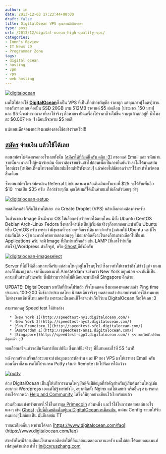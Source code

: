 ```yaml
---
author: in
date: 2013-12-03 17:23:44+00:00
draft: false
title: DigitalOcean VPS คุณภาพดีเกินราคา
type: post
url: /2013/12/digital-ocean-high-quality-vps/
categories:
- Innn's Review
- IT News :D
- Programmer Zone
tags:
- digital ocean
- hosting
- vpn
- vps
- web hosting
---
```


[![digitalocean](https://www.cyruszhang.com/wp-content/uploads/2013/12/digitalocean-1.jpg)
](https://www.cyruszhang.com/wp-content/uploads/2013/12/digitalocean-1.jpg)



ผมได้ไปลองใช้ [**DigitalOcean**](http://goo.gl/AlN9fU)ซึ่งเป็น VPS ที่เป็นที่กล่าวขวัญคือ ราคาถูก แต่คุณภาพ[โคตร]สวนทางกับราคาเลย คือเป็น SSD 20GB แรม 512MB ราคาแค่ $5 ต่อเดือน [ประมาณ 150 บาท] และ $5 นี้จะนับจากเวลาที่เราใช้จริงๆ คือหากเราปิดเครื่องไปราคาก็จะไม่ขึ้น รวมๆแล้วตกอยู่ที่ ชั่วโมงละ $0.007 พอ  1 เดือนก็จะครบ $5 พอดี

แน่นอนเด็กจอมงกอย่างผมต้องลองใช้อย่างรวดเร็ว!!!


## **[สมัคร](http://goo.gl/AlN9fU) จ่ายเงิน แล้วใช้ได้เลย**


<!-- more -->

ตอนสมัครไม่ต้องกรอกอะไรเลยทั้งนั้น [[สมัครได้ที่ลิงค์นี้ครับ คลิก :3]](http://goo.gl/AlN9fU) กรอกแค่ Email และ รหัสผ่าน จากนั้นจะพาเราไปสู่หน้าจ่ายเงิน คือเราต้องจ่ายเงินเข้าไปก่อนเพื่อเป็นการยืนยันว่าเราไม่ได้มาแสปมโฮสต์เขา [เหมือนที่คนไทยชอบไปแสปมโฮสต์ฟรีทั้งหลาย] แล้วค่อยไปตัดยอดว่าเราใช้มาเท่าไหร่ตอนสิ้นเดือน

ซึ่งตอนสมัครใครสมัครผ่าน Referral Link ของผม แล้วเติมเงินครั้งแรกที่ $25 จะได้รับเพิ่มอีก $10  รวมเป็น $35 ครับ  ถือว่าช่วยๆกัน คุณได้ผมก็ได้เป็นค่าขนมให้เด็กตัวน้อยๆ ฮ่าๆ

[![digitalocean-setup](https://www.cyruszhang.com/wp-content/uploads/2013/12/digitalocean-setup.png)
](https://www.cyruszhang.com/wp-content/uploads/2013/12/digitalocean-setup.png)

พอสมัครแล้วก็เริ่มใช้งานได้เลย  กด Create Droplet (VPS) แล้วเลือกตามต้องการครับ

ในส่วนของ Image ก็จะมีพวก OS ให้เลือกครับว่าอยากได้แบบไหน มีทั้ง Ubuntu CentOS Debian Arch-Linux Fedora ซึ่งหากใครเพิ่งเป็นผู้เริ่มต้นจริงๆก็อยากขอแนะนำเป็น Ubuntu หรือ CentOS ครับ เพราะว่ามีชุมชนที่จะช่วยเหลือเราได้มากกว่าครับ [แต่ผมใช้ Ubuntu นะ มีไรถามกันได้ ><] และหากใครอยากลองเล่นๆดู ไม่อยากติดตั้งอะไรเองก็สามารถเลือกไปที่แทบ Applications ครับ จะมี Image ที่มันทำเสร็จแล้ว เช่น LAMP [ที่เอาไว้ทำเว็บสำเร็จ],Wordpress สำเร็จรูป, หรือ [Ghost ](https://www.cyruszhang.com/ghost-blogging-platform/)ก็ยังมีครับ

[![digitalocean-imageselect](https://www.cyruszhang.com/wp-content/uploads/2013/12/digitalocean-imageselect.png)
](https://www.cyruszhang.com/wp-content/uploads/2013/12/digitalocean-imageselect.png)

Server ที่นี้มีให้เลือกหลายที่ครับ แต่ส่วนใหญ่อยู่ในโซนยุโรป ซึ่งอาจทำให้เราเข้าถึงได้ช้า [แต่จากผมลองก็ไม่มาก] และจากที่ผมลองมาที่ Amsterdam จะช้ากว่า New York อยู่หน่อย <<อันนี้เป็นความเห็นส่วนตัวนะครับ ซึ่งมีข่าวมาว่าอีกไม่กี่เดือนจะมาเปิดที่ Singapore อีกด้วย

UPDATE: DigitalOcean มาเปิดที่สิงคโปร์แล้ว เร็วโพดดดด ซึ่งผมลองทดสอบแล้ว Ping time ประมาณ 100-200 ซึ่งช้ากว่าประเทศไทย นิสสสเดียวจริงๆ ทดสอบแล้วประสบการณ์การใช้งานแทบไม่ต่างจากเซิฟที่ไทยเลยครับ เพราะฉะนั้นตอนนี้ใครจะทำเว็บไว้บน DigitalOcean ก็เฮได้เลย :3

สามารถกดดู Speed test ได้ข้างล่าง



	  * [New York 1](http://speedtest-ny1.digitalocean.com/)
	  * [New York 2](http://speedtest-nyc2.digitalocean.com/)
	  * [San Francisco 1](http://speedtest-sfo1.digitalocean.com/)
	  * [Amsterdam 1](http://speedtest-ams1.digitalocean.com/)
	  * [Singapore](http://speedtest-sgp1.digitalocean.com/) << ของใหม่ใกล้บ้าน ดีสุดแล้ว ;3

พอเลือกเสร็จแล้วรอมันจัดการสักแปปนึง ซึ่งแปปนึงจริงๆ ที่นี้เขาเคลมไว้ที่ 55 วินาที

หลังจากสร้างเสร็จแล้วระบบจะส่งข้อมูลพวกรหัสผ่าน และ IP ของ VPS มาให้เราทาง Email ครับ ตอนนี้เราก็สามารถใช้โปรแกรม Putty เจ้าเก่า Remote เข้าไปจัดการได้แว้วว

[![putty](https://www.cyruszhang.com/wp-content/uploads/2014/02/putty.jpg)
](https://www.cyruszhang.com/wp-content/uploads/2014/02/putty.jpg)

ด้วย DigitalOcean เป็นผู้ให้บริการขนาดใหญ่ยักษ์จึงมีข้อมูลที่สำคัญสำหรับผู้เริ่มต้นส่วนใหญ่เช่น อยากลง Wordpress เองแต่ไม่รู้จะทำยังไง, อยากติดตั้ง Nginx แต่ไม่เคยทำ หรืออื่นๆ สามารถหาอ่านได้จากหน้า [Help and Community](https://www.digitalocean.com/community) ได้ซึ่งก็มีทุกอย่างเขียนไว้เรียบร้อยแล้ว

ส่วนตัวผมแบ่งทรัพยากรไว้ใช้ในการ[ขุด Primecoin](https://www.cyruszhang.com/primecoin-mining-experience/) ส่วนหนึ่ง และไว้ใช้ในการทดสอบเล่นอะไรแผงๆ เช่น [Ghost](https://www.cyruszhang.com/ghost-blogging-platform/) ;[เว็บนี้ก็เคยติดตั้งอยู่บน DigitalOcean เหมือนกัน ](https://www.cyruszhang.com/from-shared-host-to-vps/) แต่ผม Config ระบบให้รับคนเยอะๆไม่ค่อยเป็น มันก็เลยล่ม TT

รายละเอียดอื่นๆ หาอ่านได้จาก [https://www.digitalocean.com/faq](https://www.digitalocean.com/faq)

สำหรับใครมีข้อสงสัยอะไรสามารถติดต่อได้ที่อีเมลล์ผมตลอดเวลานะครับ ผมไม่ค่อยได้ตอบคอมเมนท์เฟสบุคด้านล่างเท่าไร [in@cyruszhang.com](in@cyruszhang.com)

